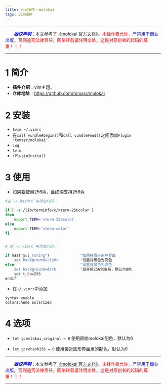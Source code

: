 ```yaml
---
title: vim插件——molokai
tags: vim插件
---
```


------

&emsp;&emsp;<font color=blue>**_版权声明_**</font>：本文参考了<font color=blue>[《molokai 官方文档》](https://github.com/tomasr/molokai "点击跳转")。</font><font color=red>未经作者允许，<font color=blue>严禁用于商业出版</font>，否则追究法律责任。网络转载请注明出处，这是对原创者的起码的尊重！！！</font>

------

<style>table{word-break:initial;}</style>




# 1 简介

* **插件介绍**：vim主题。
* **仓库地址**：<https://github.com/tomasr/molokai>

# 2 安装
* `$vim ~/.vimrc`
* 在`call vundle#begin()`和`call vundle#end()`之间添加`Plugin 'tomasr/molokai'`
* `:wq`
* `$vim`
* `:PluginInsttall`


# 3 使用

* 如果要使用256色，且终端支持256色
```bash
#在`~/.bashrc`中添加代码：

if [ -e /lib/terminfo/x/xterm-256color ]
then
	export TERM='xterm-256color'
else
	export TERM='xterm-color'
fi


# 在`~/.vimrc`中添加代码：

if has("gui_runing")              "如果在图形用户界面
    set background=light          "设置背景色为亮色
else                              "设置背景色为深色
    set background=dark           "就开启256色支持，默认为8色  
    set t_Co=256
endif
```
* 在`~/.vimrc`中添加
```shell
syntax enable
colorscheme solarized
```
# 4 选项
* `let g:molokai_original = 0`
  使用原始molokai配色，默认为0
  
* `let g:rehash256 = 0`
 使用接近图形界面用的配色，默认为0






------

&emsp;&emsp;<font color=blue>**_版权声明_**</font>：本文参考了<font color=blue>[《molokai 官方文档》](https://github.com/tomasr/molokai "点击跳转")。</font><font color=red>未经作者允许，<font color=blue>严禁用于商业出版</font>，否则追究法律责任。网络转载请注明出处，这是对原创者的起码的尊重！！！</font>

------
